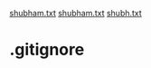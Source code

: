[shubham.txt](https://github.com/shubh1612/.gitignore/files/10306423/shubham.txt)
[shubham.txt](https://github.com/shubh1612/.gitignore/files/10306425/shubham.txt)
[shubh.txt](https://github.com/shubh1612/.gitignore/files/10306446/shubh.txt)
# .gitignore

